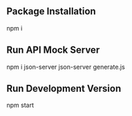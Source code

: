 ## Package Installation
npm i
## Run API Mock Server
npm i json-server
json-server generate.js
## Run Development Version
npm start